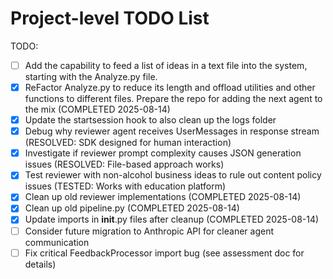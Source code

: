 # Project-level TODO List

TODO:

- [ ] Add the capability to feed a list of ideas in a text file into the system, starting with the Analyze.py file.
- [x] ReFactor Analyze.py to reduce its length and offload utilities and other functions to different files. Prepare the repo for adding the next agent to the mix (COMPLETED 2025-08-14)
- [x] Update the startsession hook to also clean up the logs folder
- [x] Debug why reviewer agent receives UserMessages in response stream (RESOLVED: SDK designed for human interaction)
- [x] Investigate if reviewer prompt complexity causes JSON generation issues (RESOLVED: File-based approach works)  
- [x] Test reviewer with non-alcohol business ideas to rule out content policy issues (TESTED: Works with education platform)
- [x] Clean up old reviewer implementations (COMPLETED 2025-08-14)
- [x] Clean up old pipeline.py (COMPLETED 2025-08-14)
- [x] Update imports in __init__.py files after cleanup (COMPLETED 2025-08-14)
- [ ] Consider future migration to Anthropic API for cleaner agent communication
- [ ] Fix critical FeedbackProcessor import bug (see assessment doc for details)
